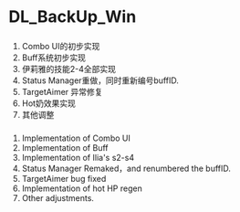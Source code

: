 # DL_BackUp_Win

#####
1. Combo UI的初步实现 
2. Buff系统初步实现
3. 伊莉雅的技能2-4全部实现
4. Status Manager重做，同时重新编号buffID.
5. TargetAimer 异常修复
6. Hot奶效果实现
7. 其他调整

#####
1. Implementation of Combo UI
2. Implementation of Buff
3. Implementation of Ilia's s2-s4
4. Status Manager Remaked，and renumbered the buffID.
5. TargetAimer bug fixed
6. Implementation of hot HP regen
7. Other adjustments.


